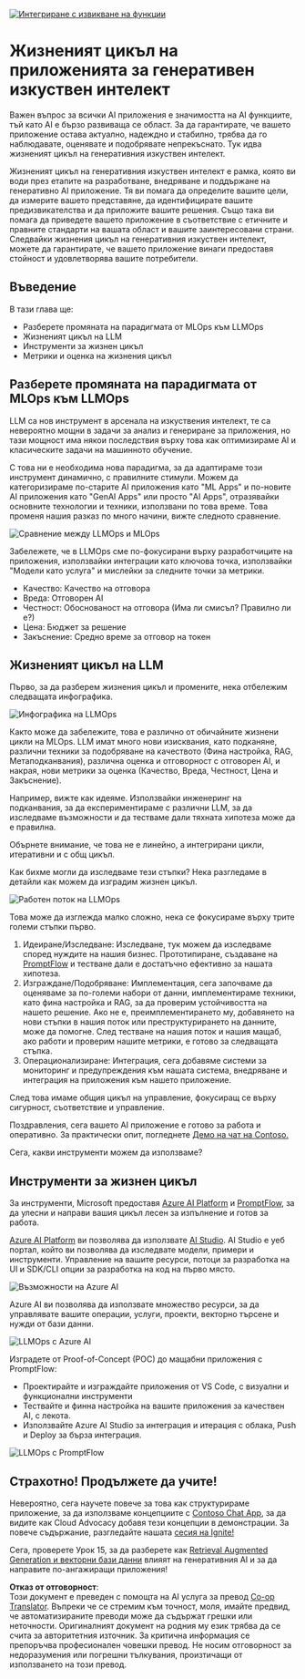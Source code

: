 <!--
CO_OP_TRANSLATOR_METADATA:
{
  "original_hash": "27a5347a5022d5ef0a72ab029b03526a",
  "translation_date": "2025-05-20T00:56:38+00:00",
  "source_file": "14-the-generative-ai-application-lifecycle/README.md",
  "language_code": "bg"
}
-->
[![Интегриране с извикване на функции](../../../translated_images/14-lesson-banner.0b85d0b37979269e80a18bb1e758e1ccca0a2195b426a0af666c8ad14aee60b0.bg.png)](https://aka.ms/gen-ai-lesson14-gh?WT.mc_id=academic-105485-koreyst)

# Жизненият цикъл на приложенията за генеративен изкуствен интелект

Важен въпрос за всички AI приложения е значимостта на AI функциите, тъй като AI е бързо развиваща се област. За да гарантирате, че вашето приложение остава актуално, надеждно и стабилно, трябва да го наблюдавате, оценявате и подобрявате непрекъснато. Тук идва жизненият цикъл на генеративния изкуствен интелект.

Жизненият цикъл на генеративния изкуствен интелект е рамка, която ви води през етапите на разработване, внедряване и поддържане на генеративно AI приложение. Тя ви помага да определите вашите цели, да измерите вашето представяне, да идентифицирате вашите предизвикателства и да приложите вашите решения. Също така ви помага да приведете вашето приложение в съответствие с етичните и правните стандарти на вашата област и вашите заинтересовани страни. Следвайки жизнения цикъл на генеративния изкуствен интелект, можете да гарантирате, че вашето приложение винаги предоставя стойност и удовлетворява вашите потребители.

## Въведение

В тази глава ще:

- Разберете промяната на парадигмата от MLOps към LLMOps
- Жизненият цикъл на LLM
- Инструменти за жизнен цикъл
- Метрики и оценка на жизнения цикъл

## Разберете промяната на парадигмата от MLOps към LLMOps

LLM са нов инструмент в арсенала на изкуствения интелект, те са невероятно мощни в задачи за анализ и генериране за приложения, но тази мощност има някои последствия върху това как оптимизираме AI и класическите задачи на машинното обучение.

С това ни е необходима нова парадигма, за да адаптираме този инструмент динамично, с правилните стимули. Можем да категоризираме по-старите AI приложения като "ML Apps" и по-новите AI приложения като "GenAI Apps" или просто "AI Apps", отразявайки основните технологии и техники, използвани по това време. Това променя нашия разказ по много начини, вижте следното сравнение.

![Сравнение между LLMOps и MLOps](../../../translated_images/01-llmops-shift.82d7bf6eb2d98a01e35f234df654e9aa4ebec89792f274695a5da8dc3f388084.bg.png)

Забележете, че в LLMOps сме по-фокусирани върху разработчиците на приложения, използвайки интеграции като ключова точка, използвайки "Модели като услуга" и мислейки за следните точки за метрики.

- Качество: Качество на отговора
- Вреда: Отговорен AI
- Честност: Обоснованост на отговора (Има ли смисъл? Правилно ли е?)
- Цена: Бюджет за решение
- Закъснение: Средно време за отговор на токен

## Жизненият цикъл на LLM

Първо, за да разберем жизнения цикъл и промените, нека отбележим следващата инфографика.

![Инфографика на LLMOps](../../../translated_images/02-llmops.287de964b5ce9577678b7f053efb3a3c92adf0852c882c5bae94c11b7563e4db.bg.png)

Както може да забележите, това е различно от обичайните жизнени цикли на MLOps. LLM имат много нови изисквания, като подканяне, различни техники за подобряване на качеството (Фина настройка, RAG, Метаподканвания), различна оценка и отговорност с отговорен AI, и накрая, нови метрики за оценка (Качество, Вреда, Честност, Цена и Закъснение).

Например, вижте как идеяме. Използвайки инженеринг на подканвания, за да експериментираме с различни LLM, за да изследваме възможности и да тестваме дали тяхната хипотеза може да е правилна.

Обърнете внимание, че това не е линейно, а интегрирани цикли, итеративни и с общ цикъл.

Как бихме могли да изследваме тези стъпки? Нека разгледаме в детайли как можем да изградим жизнен цикъл.

![Работен поток на LLMOps](../../../translated_images/03-llm-stage-flows.f3b87c210c1fe37084a7b7408877ff1688e2dc565694789820ec259e76d4ed05.bg.png)

Това може да изглежда малко сложно, нека се фокусираме върху трите големи стъпки първо.

1. Идеиране/Изследване: Изследване, тук можем да изследваме според нуждите на нашия бизнес. Прототипиране, създаване на [PromptFlow](https://microsoft.github.io/promptflow/index.html?WT.mc_id=academic-105485-koreyst) и тестване дали е достатъчно ефективно за нашата хипотеза.
2. Изграждане/Подобряване: Имплементация, сега започваме да оценяваме за по-големи набори от данни, имплементираме техники, като фина настройка и RAG, за да проверим устойчивостта на нашето решение. Ако не е, преимплементирането му, добавянето на нови стъпки в нашия поток или преструктурирането на данните, може да помогне. След тестване на нашия поток и нашия мащаб, ако работи и проверим нашите метрики, е готово за следващата стъпка.
3. Операционализиране: Интеграция, сега добавяме системи за мониторинг и предупреждения към нашата система, внедряване и интеграция на приложения към нашето приложение.

След това имаме общия цикъл на управление, фокусиращ се върху сигурност, съответствие и управление.

Поздравления, сега вашето AI приложение е готово за работа и оперативно. За практически опит, погледнете [Демо на чат на Contoso.](https://nitya.github.io/contoso-chat/?WT.mc_id=academic-105485-koreys)

Сега, какви инструменти можем да използваме?

## Инструменти за жизнен цикъл

За инструменти, Microsoft предоставя [Azure AI Platform](https://azure.microsoft.com/solutions/ai/?WT.mc_id=academic-105485-koreys) и [PromptFlow](https://microsoft.github.io/promptflow/index.html?WT.mc_id=academic-105485-koreyst), за да улесни и направи вашия цикъл лесен за изпълнение и готов за работа.

[Azure AI Platform](https://azure.microsoft.com/solutions/ai/?WT.mc_id=academic-105485-koreys) ви позволява да използвате [AI Studio](https://ai.azure.com/?WT.mc_id=academic-105485-koreys). AI Studio е уеб портал, който ви позволява да изследвате модели, примери и инструменти. Управление на вашите ресурси, потоци за разработка на UI и SDK/CLI опции за разработка на код на първо място.

![Възможности на Azure AI](../../../translated_images/04-azure-ai-platform.bf903e8cdf00f73896d804bd8e6bea62f5280498c998271bd5629c1efa8b466f.bg.png)

Azure AI ви позволява да използвате множество ресурси, за да управлявате вашите операции, услуги, проекти, векторно търсене и нужди от бази данни.

![LLMOps с Azure AI](../../../translated_images/05-llm-azure-ai-prompt.dc29c0d74b1dd939f7c6cbf28b1fee54b9a846ba04d4068c40134e2627cb7232.bg.png)

Изградете от Proof-of-Concept (POC) до мащабни приложения с PromptFlow:

- Проектирайте и изграждайте приложения от VS Code, с визуални и функционални инструменти
- Тествайте и финна настройка на вашите приложения за качествен AI, с лекота.
- Използвайте Azure AI Studio за интеграция и итерация с облака, Push и Deploy за бърза интеграция.

![LLMOps с PromptFlow](../../../translated_images/06-llm-promptflow.8f0a6fcbea793a042a3db89ca1db1aa8fd540526958c97b5e894748fb4a87edd.bg.png)

## Страхотно! Продължете да учите!

Невероятно, сега научете повече за това как структурираме приложение, за да използваме концепциите с [Contoso Chat App](https://nitya.github.io/contoso-chat/?WT.mc_id=academic-105485-koreyst), за да видите как Cloud Advocacy добавя тези концепции в демонстрации. За повече съдържание, разгледайте нашата [сесия на Ignite!
](https://www.youtube.com/watch?v=DdOylyrTOWg)

Сега, проверете Урок 15, за да разберете как [Retrieval Augmented Generation и векторни бази данни](../15-rag-and-vector-databases/README.md?WT.mc_id=academic-105485-koreyst) влияят на генеративния AI и за да направите по-ангажиращи приложения!

**Отказ от отговорност**:  
Този документ е преведен с помощта на AI услуга за превод [Co-op Translator](https://github.com/Azure/co-op-translator). Въпреки че се стремим към точност, моля, имайте предвид, че автоматизираните преводи може да съдържат грешки или неточности. Оригиналният документ на родния му език трябва да се счита за авторитетния източник. За критична информация се препоръчва професионален човешки превод. Не носим отговорност за недоразумения или погрешни тълкувания, произтичащи от използването на този превод.